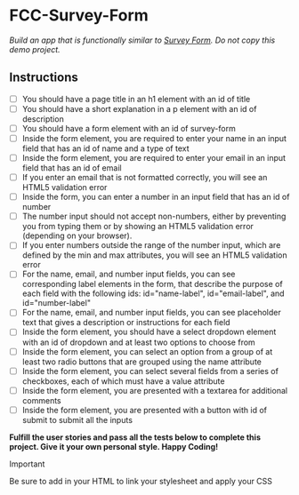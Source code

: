 # FCC-Survey-Form
 *Build an app that is functionally similar to [Survey Form](https://survey-form.freecodecamp.rocks). Do not copy this demo project.*

## Instructions

   - [ ] You should have a page title in an h1 element with an id of title
   - [ ] You should have a short explanation in a p element with an id of description
   - [ ] You should have a form element with an id of survey-form
   - [ ] Inside the form element, you are required to enter your name in an input field that has an id of name and a type of text
   - [ ] Inside the form element, you are required to enter your email in an input field that has an id of email
   - [ ] If you enter an email that is not formatted correctly, you will see an HTML5 validation error
   - [ ] Inside the form, you can enter a number in an input field that has an id of number
   - [ ] The number input should not accept non-numbers, either by preventing you from typing them or by showing an HTML5 validation error (depending on your browser).
   - [ ] If you enter numbers outside the range of the number input, which are defined by the min and max attributes, you will see an HTML5 validation error
   - [ ] For the name, email, and number input fields, you can see corresponding label elements in the form, that describe the purpose of each field with the following ids: id="name-label", id="email-label", and id="number-label"
   - [ ] For the name, email, and number input fields, you can see placeholder text that gives a description or instructions for each field
   - [ ] Inside the form element, you should have a select dropdown element with an id of dropdown and at least two options to choose from
   - [ ] Inside the form element, you can select an option from a group of at least two radio buttons that are grouped using the name attribute
   - [ ] Inside the form element, you can select several fields from a series of checkboxes, each of which must have a value attribute
   - [ ] Inside the form element, you are presented with a textarea for additional comments
   - [ ] Inside the form element, you are presented with a button with id of submit to submit all the inputs

**Fulfill the user stories and pass all the tests below to complete this project. Give it your own personal style. Happy Coding!**

>[!IMPORTANT]
>Be sure to add <link rel="stylesheet" href="styles.css"> in your HTML to link your stylesheet and apply your CSS
